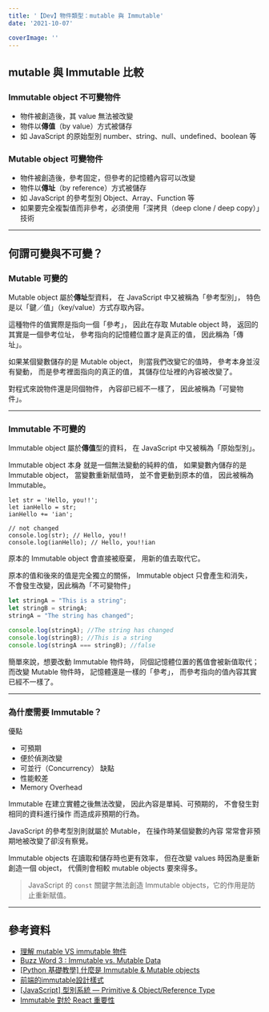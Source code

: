 ```yaml
---
title: '【Dev】物件類型：mutable 與 Immutable'
date: '2021-10-07'

coverImage: ''
---
```


## mutable 與 Immutable 比較
### Immutable object 不可變物件
- 物件被創造後，其 value 無法被改變
- 物件以**傳值**（by value）方式被儲存
- 如 JavaScript 的原始型別 number、string、null、undefined、boolean 等
### Mutable object 可變物件
- 物件被創造後，參考固定，但參考的記憶體內容可以改變
- 物件以**傳址**（by reference）方式被儲存
- 如 JavaScript 的參考型別 Object、Array、Function 等
- 如果要完全複製值而非參考，必須使用「深拷貝（deep clone / deep copy）」技術

---

## 何謂可變與不可變？
### Mutable 可變的
Mutable object 屬於**傳址**型資料，
在 JavaScript 中又被稱為「參考型別」，
特色是以「鍵／值」（key/value）方式存取內容。

這種物件的值實際是指向一個「參考」，
因此在存取 Mutable object 時，
返回的其實是一個參考位址，
參考指向的記憶體位置才是真正的值，
因此稱為「傳址」。

如果某個變數儲存的是 Mutable object，
則當我們改變它的值時，
參考本身並沒有變動，
而是參考裡面指向的真正的值，
其儲存位址裡的內容被改變了。

對程式來說物件還是同個物件，
內容卻已經不一樣了，
因此被稱為「可變物件」。

---

### Immutable 不可變的
Immutable object 屬於**傳值**型的資料，
在 JavaScript 中又被稱為「原始型別」。

Immutable object 本身
就是一個無法變動的純粹的值，
如果變數內儲存的是 Immutable object，
當變數重新賦值時，
並不會更動到原本的值，
因此被稱為 Immutable。

```
let str = 'Hello, you!!';
let ianHello = str;
ianHello += 'ian';

// not changed
console.log(str); // Hello, you!!
console.log(ianHello); // Hello, you!!ian
```


















原本的 Immutable object 會直接被廢棄，
用新的值去取代它。

原本的值和後來的值是完全獨立的關係，
Immutable object 只會產生和消失，
不會發生改變，因此稱為「不可變物件」

```js
let stringA = "This is a string";
let stringB = stringA;
stringA = "The string has changed";

console.log(stringA); //The string has changed
console.log(stringB); //This is a string
console.log(stringA === stringB); //false
```

簡單來說，想要改動 Immutable 物件時，
同個記憶體位置的舊值會被新值取代；
而改變 Mutable 物件時，
記憶體還是一樣的「參考」，
而參考指向的值內容其實已經不一樣了。

---

### 為什麼需要 Immutable？
優點
- 可預期
- 便於偵測改變
- 可並行（Concurrency）
缺點
- 性能較差
- Memory Overhead

Immutable 在建立實體之後無法改變，
因此內容是單純、可預期的，
不會發生對相同的資料進行操作
而造成非預期的行為。

JavaScript 的參考型別則就屬於 Mutable，
在操作時某個變數的內容
常常會非預期地被改變了卻沒有察覺。

Immutable objects 在讀取和儲存時也更有效率，
但在改變 values 時因為是重新創造一個 object，
代價則會相較 mutable objects 要來得多。

> JavaScript 的 `const` 關鍵字無法創造 Immutable objects，它的作用是防止重新賦值。

---

## 參考資料
- [理解 mutable VS immutable 物件](https://snh90100.medium.com/%E7%90%86%E8%A7%A3-mutable-vs-immutable-%E7%89%A9%E4%BB%B6-20ed802b6283)
- [Buzz Word 3 : Immutable vs. Mutable Data](https://ithelp.ithome.com.tw/articles/10234357)
- [[Python 基礎教學] 什麼是 Immutable & Mutable objects](https://www.maxlist.xyz/2021/01/26/python-immutable-mutable-objects/)
- [前端的immutable設計樣式](https://blog.yyisyou.tw/c30df041/)
- [[JavaScript] 型別系統 — Primitive & Object/Reference Type](https://medium.com/@lifeanne19904/javascript-%E5%9E%8B%E5%88%A5%E7%B3%BB%E7%B5%B1-primitive-object-reference-type-c7fdb38694a4)
- [Immutable 對於 React 重要性](https://ianccy.com/immutable/)
